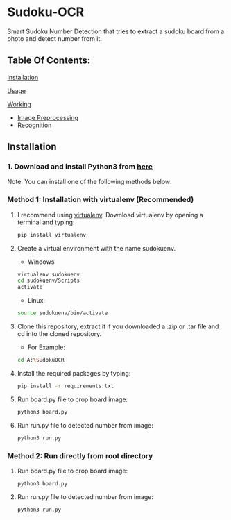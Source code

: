 # Sudoku-OCR

Smart Sudoku Number Detection that tries to extract a sudoku board from a photo and detect number from it.

## Table Of Contents:

[Installation](https://github.com/neeru1207/AI_Sudoku/blob/master/README.md#installation)

[Usage](https://github.com/neeru1207/AI_Sudoku/blob/master/README.md#usage)

[Working](https://github.com/neeru1207/AI_Sudoku/blob/master/README.md#working)

- [Image Preprocessing](https://github.com/neeru1207/AI_Sudoku/blob/master/README.md#image-preprocessing)
- [Recognition](https://github.com/neeru1207/AI_Sudoku/blob/master/README.md#recognition)

## Installation

### 1. Download and install Python3 from [here](https://www.python.org/downloads/)

Note: You can install one of the following methods below:

### Method 1: Installation with virtualenv (Recommended)

1. I recommend using [virtualenv](https://virtualenv.pypa.io/en/latest/). Download virtualenv by opening a terminal and typing:
   ```bash
   pip install virtualenv
   ```
2. Create a virtual environment with the name sudokuenv.

   - Windows

   ```bash
   virtualenv sudokuenv
   cd sudokuenv/Scripts
   activate
   ```

   - Linux:

   ```bash
   source sudokuenv/bin/activate
   ```

3. Clone this repository, extract it if you downloaded a .zip or .tar file and cd into the cloned repository.

   - For Example:

   ```bash
   cd A:\SudokuOCR
   ```

4. Install the required packages by typing:
   ```bash
   pip install -r requirements.txt
   ```
5. Run board.py file to crop board image:
   ```bash
   python3 board.py
   ```
6. Run run.py file to detected number from image:
   ```bash
   python3 run.py
   ```

### Method 2: Run directly from root directory

1. Run board.py file to crop board image:
   ```bash
   python3 board.py
   ```
2. Run run.py file to detected number from image:
   ```bash
   python3 run.py
   ```
